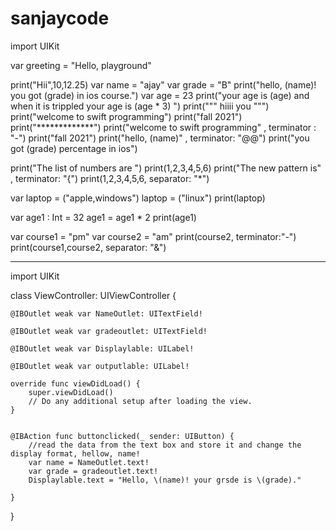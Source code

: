 # sanjaycode
import UIKit

var greeting = "Hello, playground"

print("Hii",10,12.25)
var name = "ajay"
var grade = "B"
print("hello, \(name)! you got \(grade) in ios course.")
var age = 23
print("your age is \(age) and when it is trippled your age is \(age * 3) ")
print("""
      hiiii
      you
      """)
print("welcome to swift programming")
print("fall 2021")
print("*************")
print("welcome to swift programming" , terminator : "-")
print("fall 2021")
print("hello, \(name)" , terminator: "@@")
print("you got \(grade) percentage in ios")

print("The list of numbers are ")
print(1,2,3,4,5,6)
print("The new pattern is" , terminator: "{")
print(1,2,3,4,5,6, separator: "*")

var laptop = ("apple,windows")
laptop = ("linux")
print(laptop)

var age1 : Int = 32
age1 = age1 * 2
print(age1)

var course1 = "pm"
var course2 = "am"
print(course2, terminator:"-")
print(course1,course2, separator: "&")


--------------------------------------------------------------------
import UIKit

class ViewController: UIViewController {

    @IBOutlet weak var NameOutlet: UITextField!
    
    @IBOutlet weak var gradeoutlet: UITextField!
    
    @IBOutlet weak var Displaylable: UILabel!
    
    @IBOutlet weak var outputlable: UILabel!
    
    override func viewDidLoad() {
        super.viewDidLoad()
        // Do any additional setup after loading the view.
    }


    @IBAction func buttonclicked(_ sender: UIButton) {
        //read the data from the text box and store it and change the display format, hellow, name!
        var name = NameOutlet.text!
        var grade = gradeoutlet.text!
        Displaylable.text = "Hello, \(name)! your grsde is \(grade)."

    }
}

